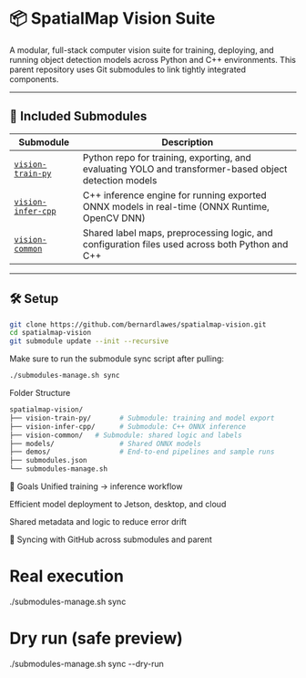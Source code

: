 # 📦 SpatialMap Vision Suite

A modular, full-stack computer vision suite for training, deploying, and running object detection models across Python and C++ environments. This parent repository uses Git submodules to link tightly integrated components.

---

## 🔗 Included Submodules

| Submodule | Description |
|-----------|-------------|
| [`vision-train-py`](./vision-train-py) | Python repo for training, exporting, and evaluating YOLO and transformer-based object detection models |
| [`vision-infer-cpp`](./vision-infer-cpp) | C++ inference engine for running exported ONNX models in real-time (ONNX Runtime, OpenCV DNN) |
| [`vision-common`](./vision-common) | Shared label maps, preprocessing logic, and configuration files used across both Python and C++ |

---

## 🛠️ Setup

```bash
git clone https://github.com/bernardlawes/spatialmap-vision.git
cd spatialmap-vision
git submodule update --init --recursive

```
Make sure to run the submodule sync script after pulling:
```bash
./submodules-manage.sh sync
```

Folder Structure
```bash
spatialmap-vision/
├── vision-train-py/       # Submodule: training and model export
├── vision-infer-cpp/      # Submodule: C++ ONNX inference
├── vision-common/   # Submodule: shared logic and labels
├── models/                # Shared ONNX models
├── demos/                 # End-to-end pipelines and sample runs
├── submodules.json
└── submodules-manage.sh
```

🧠 Goals
Unified training → inference workflow

Efficient model deployment to Jetson, desktop, and cloud

Shared metadata and logic to reduce error drift


🧠 Syncing with GitHub across submodules and parent
# Real execution
./submodules-manage.sh sync

# Dry run (safe preview)
./submodules-manage.sh sync --dry-run
